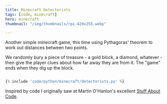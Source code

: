 ```yaml
---
title: Minecraft Detectorists
tags: [code, minecraft]
hero: minecraft
thumbnail: "/img/thumbnails/rpi-420x255.webp"

---
```


Another simple minecraft game, this time using Pythagoras' theorem to work out distances between two points.

We randomly bury a piece of treasure - a gold block, a diamond, whatever - then give the player clues about
how far away they are from it. The "game" ends when they dig up the block.

```python

{% include 'code/python/minecraft/detectorists.py' %}

```

Inspired by code I originally saw at Martin O'Hanlon's excellent <a href="https://www.stuffaboutcode.com/2013/01/raspberry-pi-minecraft-hide-and-seek.html">Stuff
About Code</a>.
